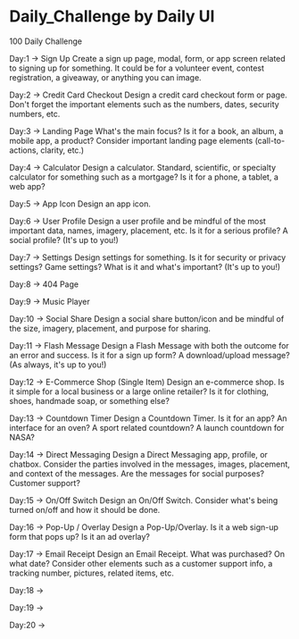 # Daily_Challenge by Daily UI

100 Daily Challenge

Day:1
-> Sign Up
Create a sign up page, modal, form, or app screen related to signing up for something. 
It could be for a volunteer event, contest registration, a giveaway, or anything you can image.

Day:2
-> Credit Card Checkout
Design a credit card checkout form or page. 
Don't forget the important elements such as the numbers, dates, security numbers, etc.

Day:3
-> Landing Page
What's the main focus? Is it for a book, an album, a mobile app, a product? 
Consider important landing page elements (call-to-actions, clarity, etc.)

Day:4
-> Calculator
Design a calculator. Standard, scientific, or specialty calculator for something such as a mortgage? 
Is it for a phone, a tablet, a web app?

Day:5
-> App Icon
Design an app icon.

Day:6
-> User Profile
Design a user profile and be mindful of the most important data, names, imagery, placement, etc.
Is it for a serious profile? A social profile? (It's up to you!)

Day:7
-> Settings
Design settings for something. Is it for security or privacy settings? Game settings?
What is it and what's important? (It's up to you!)

Day:8
-> 404 Page

Day:9
-> Music Player

Day:10
-> Social Share
Design a social share button/icon and be mindful of the size, imagery, placement, and purpose for sharing.

Day:11
-> Flash Message
Design a Flash Message with both the outcome for an error and success. Is it for a sign up form?
A download/upload message? (As always, it's up to you!)

Day:12
-> E-Commerce Shop (Single Item)
Design an e-commerce shop. Is it simple for a local business or a large online retailer?
Is it for clothing, shoes, handmade soap, or something else?

Day:13
-> Countdown Timer
Design a Countdown Timer. Is it for an app? An interface for an oven?
A sport related countdown? A launch countdown for NASA? 

Day:14
-> Direct Messaging
Design a Direct Messaging app, profile, or chatbox. Consider the parties involved in the messages, images, placement, and context of the messages. 
Are the messages for social purposes? Customer support?

Day:15
-> On/Off Switch
Design an On/Off Switch. 
Consider what's being turned on/off and how it should be done.

Day:16
-> Pop-Up / Overlay
Design a Pop-Up/Overlay. 
Is it a web sign-up form that pops up? Is it an ad overlay?

Day:17
-> Email Receipt
Design an Email Receipt. What was purchased? On what date?
Consider other elements such as a customer support info, a tracking number, pictures, related items, etc.

Day:18
->

Day:19
->

Day:20
->
